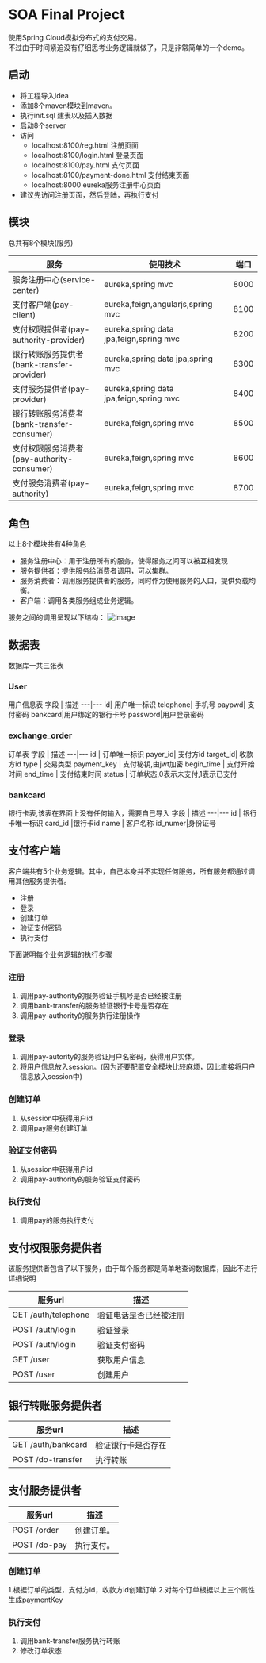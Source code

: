 # SOA Final Project
使用Spring Cloud模拟分布式的支付交易。  
不过由于时间紧迫没有仔细思考业务逻辑就做了，只是非常简单的一个demo。
## 启动
 - 将工程导入idea
 - 添加8个maven模块到maven。
 - 执行init.sql 建表以及插入数据
 - 启动8个server
 - 访问
    - localhost:8100/reg.html 注册页面
    - localhost:8100/login.html 登录页面
    - localhost:8100/pay.html 支付页面
    - localhost:8100/payment-done.html 支付结束页面
    - localhost:8000 eureka服务注册中心页面
 - 建议先访问注册页面，然后登陆，再执行支付

## 模块
总共有8个模块(服务)

服务 | 使用技术 | 端口
---|---|---
服务注册中心(service-center) | eureka,spring mvc | 8000
支付客户端(pay-client) | eureka,feign,angularjs,spring mvc | 8100
支付权限提供者(pay-authority-provider) | eureka,spring data jpa,feign,spring mvc | 8200
 银行转账服务提供者(bank-transfer-provider)| eureka,spring data jpa,spring mvc| 8300
支付服务提供者(pay-provider)| eureka,spring data jpa,feign,spring mvc| 8400
银行转账服务消费者(bank-transfer-consumer) | eureka,feign,spring mvc| 8500
支付权限服务消费者(pay-authority-consumer)| eureka,feign,spring mvc| 8600
支付服务消费者(pay-authority) |eureka,feign,spring mvc | 8700


## 角色
以上8个模块共有4种角色
 - 服务注册中心：用于注册所有的服务，使得服务之间可以被互相发现
 - 服务提供者：提供服务给消费者调用，可以集群。
 - 服务消费者：调用服务提供者的服务，同时作为使用服务的入口，提供负载均衡。
 - 客户端：调用各类服务组成业务逻辑。

服务之间的调用呈现以下结构：
![image](http://note.youdao.com/favicon.ico)

## 数据表
数据库一共三张表
### User
用户信息表
字段 | 描述
---|---
 id| 用户唯一标识 
 telephone| 手机号
 paypwd| 支付密码
 bankcard|用户绑定的银行卡号
 password|用户登录密码
 
### exchange_order
订单表
字段 | 描述
---|---
id | 订单唯一标识
payer_id| 支付方id
target_id| 收款方id
type | 交易类型
payment_key | 支付秘钥,由jwt加密
begin_time | 支付开始时间
end_time | 支付结束时间
status | 订单状态,0表示未支付,1表示已支付
### bankcard
银行卡表,该表在界面上没有任何输入，需要自己导入
字段 | 描述
---|---
id | 银行卡唯一标识
card_id |银行卡id
name | 客户名称
id_numer|身份证号

## 支付客户端
客户端共有5个业务逻辑。其中，自己本身并不实现任何服务，所有服务都通过调用其他服务提供者。
 - 注册
 - 登录
 - 创建订单
 - 验证支付密码
 - 执行支付

下面说明每个业务逻辑的执行步骤
### 注册
1. 调用pay-authority的服务验证手机号是否已经被注册
2. 调用bank-transfer的服务验证银行卡号是否存在
3. 调用pay-authority的服务执行注册操作

### 登录
1. 调用pay-autority的服务验证用户名密码，获得用户实体。
2. 将用户信息放入session。(因为还要配置安全模块比较麻烦，因此直接将用户信息放入session中)

### 创建订单
1. 从session中获得用户id
2. 调用pay服务创建订单

### 验证支付密码
1. 从session中获得用户id
2. 调用pay-authority的服务验证支付密码

### 执行支付
1. 调用pay的服务执行支付


## 支付权限服务提供者
该服务提供者包含了以下服务，由于每个服务都是简单地查询数据库，因此不进行详细说明

服务url | 描述
---|---
GET /auth/telephone | 验证电话是否已经被注册
POST /auth/login | 验证登录
POST /auth/login | 验证支付密码
GET /user | 获取用户信息
POST /user | 创建用户

## 银行转账服务提供者
服务url | 描述
---|---
GET /auth/bankcard| 验证银行卡是否存在
POST /do-transfer | 执行转账

## 支付服务提供者
服务url | 描述
---|---
POST /order | 创建订单。
POST /do-pay | 执行支付。

### 创建订单
1.根据订单的类型，支付方id，收款方id创建订单
2.对每个订单根据以上三个属性生成paymentKey

### 执行支付
1. 调用bank-transfer服务执行转账
2. 修改订单状态
